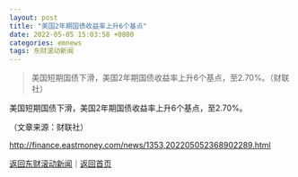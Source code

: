 ```yaml
---
layout: post
title: "美国2年期国债收益率上升6个基点"
date: 2022-05-05 15:03:58 +0800
categories: emnews
tags: 东财滚动新闻
---
```

> 美国短期国债下滑，美国2年期国债收益率上升6个基点，至2.70%。（财联社）

<p>美国短期国债下滑，美国2年期国债收益率上升6个基点，至2.70%。</p><p class="em_media">（文章来源：财联社）</p>

<http://finance.eastmoney.com/news/1353,202205052368902289.html>

[返回东财滚动新闻](//finews.withounder.com/emnews/)｜[返回首页](//finews.withounder.com/)
